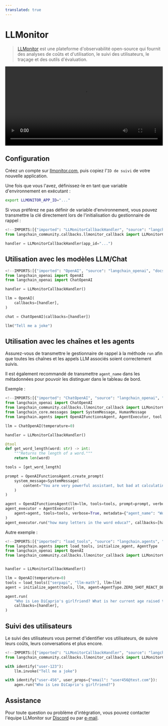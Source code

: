 ```yaml
---
translated: true
---
```


# LLMonitor

>[LLMonitor](https://llmonitor.com?utm_source=langchain&utm_medium=py&utm_campaign=docs) est une plateforme d'observabilité open-source qui fournit des analyses de coûts et d'utilisation, le suivi des utilisateurs, le traçage et des outils d'évaluation.

<video controls width='100%' >
  <source src='https://llmonitor.com/videos/demo-annotated.mp4'/>
</video>

## Configuration

Créez un compte sur [llmonitor.com](https://llmonitor.com?utm_source=langchain&utm_medium=py&utm_campaign=docs), puis copiez l'`ID de suivi` de votre nouvelle application.

Une fois que vous l'avez, définissez-le en tant que variable d'environnement en exécutant :

```bash
export LLMONITOR_APP_ID="..."
```

Si vous préférez ne pas définir de variable d'environnement, vous pouvez transmettre la clé directement lors de l'initialisation du gestionnaire de rappel :

```python
<!--IMPORTS:[{"imported": "LLMonitorCallbackHandler", "source": "langchain_community.callbacks.llmonitor_callback", "docs": "https://api.python.langchain.com/en/latest/callbacks/langchain_community.callbacks.llmonitor_callback.LLMonitorCallbackHandler.html", "title": "LLMonitor"}]-->
from langchain_community.callbacks.llmonitor_callback import LLMonitorCallbackHandler

handler = LLMonitorCallbackHandler(app_id="...")
```

## Utilisation avec les modèles LLM/Chat

```python
<!--IMPORTS:[{"imported": "OpenAI", "source": "langchain_openai", "docs": "https://api.python.langchain.com/en/latest/llms/langchain_openai.llms.base.OpenAI.html", "title": "LLMonitor"}, {"imported": "ChatOpenAI", "source": "langchain_openai", "docs": "https://api.python.langchain.com/en/latest/chat_models/langchain_openai.chat_models.base.ChatOpenAI.html", "title": "LLMonitor"}]-->
from langchain_openai import OpenAI
from langchain_openai import ChatOpenAI

handler = LLMonitorCallbackHandler()

llm = OpenAI(
    callbacks=[handler],
)

chat = ChatOpenAI(callbacks=[handler])

llm("Tell me a joke")

```

## Utilisation avec les chaînes et les agents

Assurez-vous de transmettre le gestionnaire de rappel à la méthode `run` afin que toutes les chaînes et les appels LLM associés soient correctement suivis.

Il est également recommandé de transmettre `agent_name` dans les métadonnées pour pouvoir les distinguer dans le tableau de bord.

Exemple :

```python
<!--IMPORTS:[{"imported": "ChatOpenAI", "source": "langchain_openai", "docs": "https://api.python.langchain.com/en/latest/chat_models/langchain_openai.chat_models.base.ChatOpenAI.html", "title": "LLMonitor"}, {"imported": "LLMonitorCallbackHandler", "source": "langchain_community.callbacks.llmonitor_callback", "docs": "https://api.python.langchain.com/en/latest/callbacks/langchain_community.callbacks.llmonitor_callback.LLMonitorCallbackHandler.html", "title": "LLMonitor"}, {"imported": "SystemMessage", "source": "langchain_core.messages", "docs": "https://api.python.langchain.com/en/latest/messages/langchain_core.messages.system.SystemMessage.html", "title": "LLMonitor"}, {"imported": "HumanMessage", "source": "langchain_core.messages", "docs": "https://api.python.langchain.com/en/latest/messages/langchain_core.messages.human.HumanMessage.html", "title": "LLMonitor"}, {"imported": "OpenAIFunctionsAgent", "source": "langchain.agents", "docs": "https://api.python.langchain.com/en/latest/agents/langchain.agents.openai_functions_agent.base.OpenAIFunctionsAgent.html", "title": "LLMonitor"}, {"imported": "AgentExecutor", "source": "langchain.agents", "docs": "https://api.python.langchain.com/en/latest/agents/langchain.agents.agent.AgentExecutor.html", "title": "LLMonitor"}, {"imported": "tool", "source": "langchain.agents", "docs": "https://api.python.langchain.com/en/latest/tools/langchain_core.tools.tool.html", "title": "LLMonitor"}]-->
from langchain_openai import ChatOpenAI
from langchain_community.callbacks.llmonitor_callback import LLMonitorCallbackHandler
from langchain_core.messages import SystemMessage, HumanMessage
from langchain.agents import OpenAIFunctionsAgent, AgentExecutor, tool

llm = ChatOpenAI(temperature=0)

handler = LLMonitorCallbackHandler()

@tool
def get_word_length(word: str) -> int:
    """Returns the length of a word."""
    return len(word)

tools = [get_word_length]

prompt = OpenAIFunctionsAgent.create_prompt(
    system_message=SystemMessage(
        content="You are very powerful assistant, but bad at calculating lengths of words."
    )
)

agent = OpenAIFunctionsAgent(llm=llm, tools=tools, prompt=prompt, verbose=True)
agent_executor = AgentExecutor(
    agent=agent, tools=tools, verbose=True, metadata={"agent_name": "WordCount"}  # <- recommended, assign a custom name
)
agent_executor.run("how many letters in the word educa?", callbacks=[handler])
```

Autre exemple :

```python
<!--IMPORTS:[{"imported": "load_tools", "source": "langchain.agents", "docs": "https://api.python.langchain.com/en/latest/agent_toolkits/langchain_community.agent_toolkits.load_tools.load_tools.html", "title": "LLMonitor"}, {"imported": "initialize_agent", "source": "langchain.agents", "docs": "https://api.python.langchain.com/en/latest/agents/langchain.agents.initialize.initialize_agent.html", "title": "LLMonitor"}, {"imported": "AgentType", "source": "langchain.agents", "docs": "https://api.python.langchain.com/en/latest/agents/langchain.agents.agent_types.AgentType.html", "title": "LLMonitor"}, {"imported": "OpenAI", "source": "langchain_openai", "docs": "https://api.python.langchain.com/en/latest/llms/langchain_openai.llms.base.OpenAI.html", "title": "LLMonitor"}, {"imported": "LLMonitorCallbackHandler", "source": "langchain_community.callbacks.llmonitor_callback", "docs": "https://api.python.langchain.com/en/latest/callbacks/langchain_community.callbacks.llmonitor_callback.LLMonitorCallbackHandler.html", "title": "LLMonitor"}]-->
from langchain.agents import load_tools, initialize_agent, AgentType
from langchain_openai import OpenAI
from langchain_community.callbacks.llmonitor_callback import LLMonitorCallbackHandler


handler = LLMonitorCallbackHandler()

llm = OpenAI(temperature=0)
tools = load_tools(["serpapi", "llm-math"], llm=llm)
agent = initialize_agent(tools, llm, agent=AgentType.ZERO_SHOT_REACT_DESCRIPTION, metadata={ "agent_name": "GirlfriendAgeFinder" })  # <- recommended, assign a custom name

agent.run(
    "Who is Leo DiCaprio's girlfriend? What is her current age raised to the 0.43 power?",
    callbacks=[handler],
)
```

## Suivi des utilisateurs

Le suivi des utilisateurs vous permet d'identifier vos utilisateurs, de suivre leurs coûts, leurs conversations et plus encore.

```python
<!--IMPORTS:[{"imported": "LLMonitorCallbackHandler", "source": "langchain_community.callbacks.llmonitor_callback", "docs": "https://api.python.langchain.com/en/latest/callbacks/langchain_community.callbacks.llmonitor_callback.LLMonitorCallbackHandler.html", "title": "LLMonitor"}, {"imported": "identify", "source": "langchain_community.callbacks.llmonitor_callback", "docs": "https://api.python.langchain.com/en/latest/callbacks/langchain_community.callbacks.llmonitor_callback.identify.html", "title": "LLMonitor"}]-->
from langchain_community.callbacks.llmonitor_callback import LLMonitorCallbackHandler, identify

with identify("user-123"):
    llm.invoke("Tell me a joke")

with identify("user-456", user_props={"email": "user456@test.com"}):
    agen.run("Who is Leo DiCaprio's girlfriend?")
```

## Assistance

Pour toute question ou problème d'intégration, vous pouvez contacter l'équipe LLMonitor sur [Discord](http://discord.com/invite/8PafSG58kK) ou par [e-mail](mailto:vince@llmonitor.com).
